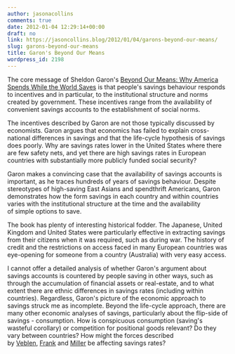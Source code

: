 ```yaml
---
author: jasonacollins
comments: true
date: 2012-01-04 12:29:14+00:00
draft: no
link: https://jasoncollins.blog/2012/01/04/garons-beyond-our-means/
slug: garons-beyond-our-means
title: Garon's Beyond Our Means
wordpress_id: 2198
---
```


The core message of Sheldon Garon's [Beyond Our Means: Why America Spends While the World Saves](http://www.amazon.com/gp/product/B005Z67ELC/ref=as_li_ss_tl?ie=UTF8&tag=evolvieconom-20&linkCode=as2&camp=1789&creative=390957&creativeASIN=B005Z67ELC) is that people's savings behaviour responds to incentives and in particular, to the institutional structure and norms created by government. These incentives range from the availability of convenient savings accounts to the establishment of social norms.

The incentives described by Garon are not those typically discussed by economists. Garon argues that economics has failed to explain cross-national differences in savings and that the life-cycle hypothesis of savings does poorly. Why are savings rates lower in the United States where there are few safety nets, and yet there are high savings rates in European countries with substantially more publicly funded social security?

Garon makes a convincing case that the availability of savings accounts is important, as he traces hundreds of years of savings behaviour. Despite stereotypes of high-saving East Asians and spendthrift Americans, Garon demonstrates how the form savings in each country and within countries varies with the institutional structure at the time and the availability of simple options to save.

The book has plenty of interesting historical fodder. The Japanese, United Kingdom and United States were particularly effective in extracting savings from their citizens when it was required, such as during war. The history of credit and the restrictions on access faced in many European countries was eye-opening for someone from a country (Australia) with very easy access.

I cannot offer a detailed analysis of whether Garon's argument about savings accounts is countered by people saving in other ways, such as through the accumulation of financial assets or real-estate, and to what extent there are ethnic differences in savings rates (including within countries). Regardless, Garon's picture of the economic approach to savings struck me as incomplete. Beyond the life-cycle approach, there are many other economic analyses of savings, particularly about the flip-side of savings - consumption. How is conspicuous consumption (saving's wasteful corollary) or competition for positional goods relevant? Do they vary between countries? How might the forces described by [Veblen](https://jasoncollins.blog/2018/04/25/thorstein-veblens-the-theory-of-the-leisure-class/), [Frank](https://jasoncollins.blog/2011/10/franks-the-darwin-economy/) and [Miller](https://jasoncollins.blog/2011/06/millers-spent-sex-evolution-and-consumer-behavior/) be affecting savings rates?
